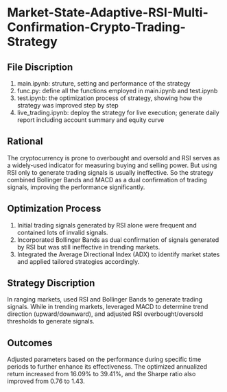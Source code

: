 # Market-State-Adaptive-RSI-Multi-Confirmation-Crypto-Trading-Strategy
## File Discription
1. main.ipynb: struture, setting and performance of the strategy
2. func.py: define all the functions employed in main.ipynb and test.ipynb
3. test.ipynb: the optimization process of strategy, showing how the strategy was improved step by step
4. live_trading.ipynb: deploy the strategy for live execution; generate daily report including account summary and equity curve

## Rational
The cryptocurrency is prone to overbought and oversold and RSI serves as a widely-used indicator for measuring buying and selling power. But using RSI only to generate trading signals is usually ineffective. So the strategy combined Bollinger Bands and MACD as a dual confirmation of trading signals, improving the performance significantly.

## Optimization Process
1. Initial trading signals generated by RSI alone were frequent and contained lots of invalid signals.
2. Incorporated Bollinger Bands as dual confirmation of signals generated by RSI but was still ineffective in trending markets.
3. Integrated the Average Directional Index (ADX) to identify market states and applied tailored strategies accordingly.

## Strategy Discription
In ranging markets, used RSI and Bollinger Bands to generate trading signals. While in trending markets, leveraged MACD to determine trend direction (upward/downward), and adjusted RSI overbought/oversold thresholds to generate signals.

## Outcomes
Adjusted parameters based on the performance during specific time periods to further enhance its effectiveness. The optimized annualized return increased from 16.09\% to 39.41\%, and the Sharpe ratio also improved from 0.76 to 1.43.
